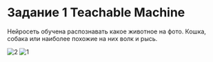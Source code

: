 # Задание 1 Teachable Machine
Нейросеть обучена распознавать какое животное на фото.
Кошка, собака или наиболее похожие на них волк и рысь.


![2](https://user-images.githubusercontent.com/118875192/228451897-356047e6-8966-4ce8-b599-3cedef1b49eb.PNG)
![1](https://user-images.githubusercontent.com/118875192/228451914-a14bc19c-8ff6-4e17-aaec-d88791e6ab6e.PNG)
